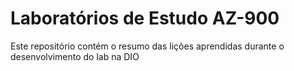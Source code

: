 # Laboratórios de Estudo AZ-900
Este repositório contém o resumo das lições aprendidas durante o desenvolvimento do lab na DIO
